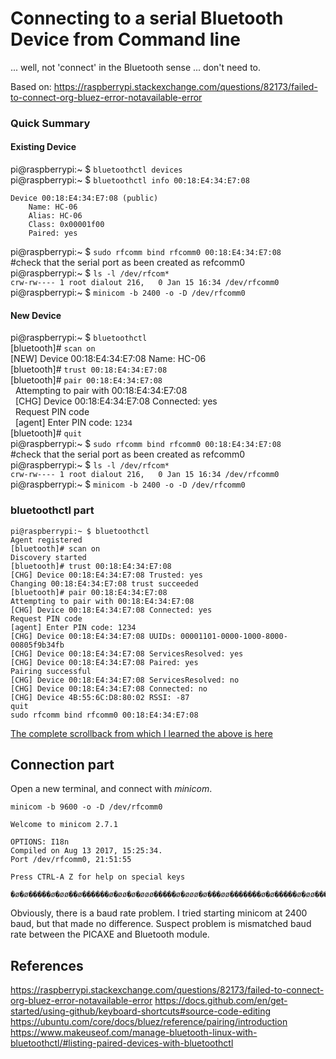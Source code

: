 # Connecting to a serial Bluetooth Device from Command line
... well, not 'connect' in the Bluetooth sense ... don't need to.

Based on: https://raspberrypi.stackexchange.com/questions/82173/failed-to-connect-org-bluez-error-notavailable-error

### Quick Summary

#### Existing Device

pi@raspberrypi:~ $ `bluetoothctl devices`<br>
pi@raspberrypi:~ $ `bluetoothctl info 00:18:E4:34:E7:08`<br>

    Device 00:18:E4:34:E7:08 (public)
        Name: HC-06
        Alias: HC-06
        Class: 0x00001f00
        Paired: yes

pi@raspberrypi:~ $ `sudo rfcomm bind rfcomm0 00:18:E4:34:E7:08`<br>
#check that the serial port as been created as refcomm0<br>
pi@raspberrypi:~ $ `ls -l /dev/rfcom*`<br>
`crw-rw---- 1 root dialout 216,   0 Jan 15 16:34 /dev/rfcomm0`<br>
pi@raspberrypi:~ $ `minicom -b 2400 -o -D /dev/rfcomm0`<br>


#### New Device

pi@raspberrypi:~ $ `bluetoothctl`<br>
[bluetooth]# `scan on`<br>
[NEW] Device 00:18:E4:34:E7:08 Name: HC-06<br>
[bluetooth]# `trust 00:18:E4:34:E7:08`<br>
[bluetooth]# `pair 00:18:E4:34:E7:08`<br>
&nbsp;&nbsp;Attempting to pair with 00:18:E4:34:E7:08<br>
&nbsp;&nbsp;[CHG] Device 00:18:E4:34:E7:08 Connected: yes<br>
&nbsp;&nbsp;Request PIN code<br>
&nbsp;&nbsp;[agent] Enter PIN code: `1234`<br>
[bluetooth]# `quit`<br>
pi@raspberrypi:~ $ `sudo rfcomm bind rfcomm0 00:18:E4:34:E7:08`<br>
#check that the serial port as been created as refcomm0<br>
pi@raspberrypi:~ $ `ls -l /dev/rfcom*`<br>
`crw-rw---- 1 root dialout 216,   0 Jan 15 16:34 /dev/rfcomm0`<br>
pi@raspberrypi:~ $ `minicom -b 2400 -o -D /dev/rfcomm0`<br>


### bluetoothctl part

```
pi@raspberrypi:~ $ bluetoothctl
Agent registered
[bluetooth]# scan on
Discovery started
[bluetooth]# trust 00:18:E4:34:E7:08
[CHG] Device 00:18:E4:34:E7:08 Trusted: yes
Changing 00:18:E4:34:E7:08 trust succeeded
[bluetooth]# pair 00:18:E4:34:E7:08
Attempting to pair with 00:18:E4:34:E7:08
[CHG] Device 00:18:E4:34:E7:08 Connected: yes
Request PIN code
[agent] Enter PIN code: 1234
[CHG] Device 00:18:E4:34:E7:08 UUIDs: 00001101-0000-1000-8000-00805f9b34fb
[CHG] Device 00:18:E4:34:E7:08 ServicesResolved: yes
[CHG] Device 00:18:E4:34:E7:08 Paired: yes
Pairing successful
[CHG] Device 00:18:E4:34:E7:08 ServicesResolved: no
[CHG] Device 00:18:E4:34:E7:08 Connected: no
[CHG] Device 4B:55:6C:D8:80:02 RSSI: -87
quit
sudo rfcomm bind rfcomm0 00:18:E4:34:E7:08
```
[The complete scrollback from which I learned the above is here](https://github.com/SteveCossy/IOT/blob/21f95c2ee71219f6d6e71855a51a673d4e85a63f/documentation/bluetooth/zCLI-001.md)

## Connection part

Open a new terminal, and connect with *minicom*.
```
minicom -b 9600 -o -D /dev/rfcomm0

Welcome to minicom 2.7.1

OPTIONS: I18n
Compiled on Aug 13 2017, 15:25:34.
Port /dev/rfcomm0, 21:51:55

Press CTRL-A Z for help on special keys

�ø�ø�����ø�øø��ø������ø�øø�ø�øøø�����ø�øøø�ø���øø�������ø�ø�����ø�øø���ø���

```
Obviously, there is a baud rate problem.  I tried starting minicom at 2400 baud, but that made no difference.  Suspect problem is mismatched baud rate between the PICAXE and Bluetooth module.

## References
https://raspberrypi.stackexchange.com/questions/82173/failed-to-connect-org-bluez-error-notavailable-error
https://docs.github.com/en/get-started/using-github/keyboard-shortcuts#source-code-editing
https://ubuntu.com/core/docs/bluez/reference/pairing/introduction
https://www.makeuseof.com/manage-bluetooth-linux-with-bluetoothctl/#listing-paired-devices-with-bluetoothctl
